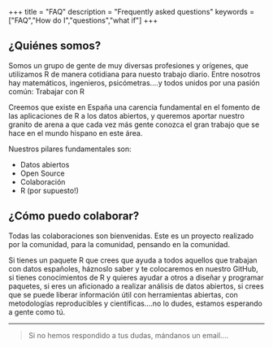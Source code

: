 +++
title = "FAQ"
description = "Frequently asked questions"
keywords = ["FAQ","How do I","questions","what if"]
+++



## ¿Quiénes somos?

Somos un grupo de gente de muy diversas profesiones y orígenes, que utilizamos R de manera cotidiana para nuesto trabajo diario. Entre nosotros hay matemáticos, ingenieros, psicómetras....y todos unidos por una pasión común: Trabajar con R

Creemos que existe en España una carencia fundamental en el fomento de las aplicaciones de R a los datos abiertos, y queremos aportar nuestro granito de arena a que cada vez más gente conozca el gran trabajo que se hace en el mundo hispano en este área.

Nuestros pilares fundamentales son:

* Datos abiertos
* Open Source
* Colaboración
* R (por supuesto!)

## ¿Cómo puedo colaborar?

Todas las colaboraciones son bienvenidas. Este es un proyecto realizado por la comunidad, para la comunidad, pensando en la comunidad.

Si tienes un paquete R que crees que ayuda a todos aquellos que trabajan con datos españoles, háznoslo saber y te colocaremos en nuestro GitHub, si tienes conocimientos de R y quieres ayudar a otros a diseñar y programar paquetes, si eres un aficionado a realizar análisis de datos abiertos, si crees que se puede liberar información útil con herramientas abiertas, con metodologías reproducibles y científicas....no lo dudes, estamos esperando a gente como tú.


---

> Si no hemos respondido a tus dudas, mándanos un email....
